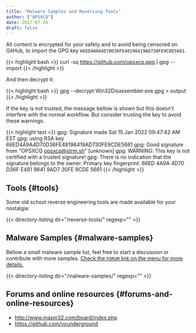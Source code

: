 ```yaml
---
title: "Malware Samples and Reversing Tools"
author: ["OPSXCQ"]
date: 2017-07-20
draft: false
---
```


All content is encrypted for your safety and to avoid being censored on GitHub,
to import the GPG key `66ED4A9A4D70D36FE48196419AD730FE9CDE5661`.

{{< highlight bash >}}
curl -sq https://github.com/opsxcq.gpg | gpg --import
{{< /highlight >}}

And then decrypt it:

{{< highlight bash >}}
gpg --decrypt Win32Disassembler.exe.gpg > output
{{< /highlight >}}

If the key is not trusted, the message bellow is shown but this doesn't
interfere with the normal workflow. But consider trusting the key to avoid these
warnings.

{{< highlight text >}}
gpg: Signature made Sat 15 Jan 2022 09:47:42 AM EST
gpg:                using RSA key 66ED4A9A4D70D36FE48196419AD730FE9CDE5661
gpg: Good signature from "OPSXCQ <opsxcq@strm.sh>" [unknown]
gpg: WARNING: This key is not certified with a trusted signature!
gpg:          There is no indication that the signature belongs to the owner.
Primary key fingerprint: 66ED 4A9A 4D70 D36F E481  9641 9AD7 30FE 9CDE 5661
{{< /highlight >}}


## Tools {#tools}

Some old school reverse engineering tools are made available for your nostalgia:

{{< directory-listing dir="/reverse-tools/" regexp="" >}}


## Malware Samples {#malware-samples}

Bellow a small malware sample list, feel free to start a discussion or
contribute with more samples. [Check the `FORUM` link on the menu for more details.](https://github.com/opsxcq/blog/discussions/4)

{{< directory-listing dir="/malware-samples/" regexp="" >}}


## Forums and online resources {#forums-and-online-resources}

-   <http://www.masm32.com/board/index.php>
-   <https://github.com/vxunderground>
